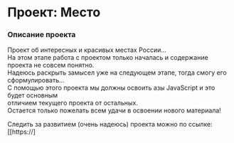 # Проект: Место

### Описание проекта

Проект об интересных и красивых местах России...  
На этом этапе работа с проектом только началась и содержание проекта не совсем понятно.  
Надеюсь раскрыть замысел уже на следующем этапе, тогда смогу его сформулировать...  
С помощью этого проекта мы должны освоить азы JavaScript и это будет основным  
отличием текущего проекта от остальных.  
Остается только пожелать всем удачи в освоении нового материала!

Следить за развитием (очень надеюсь) проекта можно по ссылке:  
[[https://]
